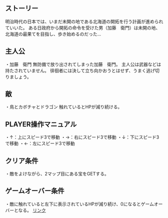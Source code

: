 ## ストーリー
明治時代の日本では、いまだ未開の地である北海道の開拓を行う計画が進められていいた。 
ある日政府から開拓の命令を受けた男（加藤　衛門）は未開の地、北海道の最果てを目指し、歩き始めるのだった...

## 主人公
・加藤　衛門
無防備で放り出されてしまった加藤　衛門。
主人公は武器などは持たされていません。
徘徊者には決して立ち向かおうとはせず、うまく逃げ切りましょう。

## 敵
・鳥とカボチャとドラゴン
触れているとHPが減り続ける。

## PLAYER操作マニュアル
・↑：上にスピード3で移動 
・→：右にスピード3で移動 
・↓：下にスピード3で移動 
・←：左にスピード3で移動 

## クリア条件
・敵をよけながら、2マップ目にある宝をGETする。

## ゲームオーバー条件
・敵に触れていると左下に表示されているHPが減り続け、0になるとゲームオーバーとなる。
[リンク](https://covahhh.github.io/Markdown/test.html)
